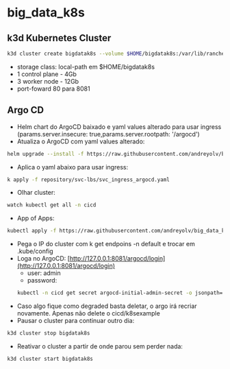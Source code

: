 # big_data_k8s

## k3d Kubernetes Cluster
```sh 
k3d cluster create bigdatak8s --volume $HOME/bigdatak8s:/var/lib/rancher/k3s/storage@all -s 1 --servers-memory 4Gb -a 3 --agents-memory 12Gb --api-port 6443 -p 8081:80@loadbalancer
```
  - storage class: local-path em $HOME/bigdatak8s
  - 1 control plane - 4Gb
  - 3 worker node - 12Gb
  - port-foward 80 para 8081

## Argo CD
- Helm chart do ArgoCD baixado e yaml values alterado para usar ingress (params.server.insecure: true,params.server.rootpath: '/argocd')
- Atualiza o ArgoCD com yaml values alterado:
```sh 
helm upgrade --install -f https://raw.githubusercontent.com/andreyolv/big_data_k8s/main/repository/helm-charts/argo-cd/values.yaml argocd argo/argo-cd --namespace cicd --debug --timeout 10m0s
```
- Aplica o yaml abaixo para usar ingress:
```sh 
k apply -f repository/svc-lbs/svc_ingress_argocd.yaml
```
- Olhar cluster:
```sh 
watch kubectl get all -n cicd
```
- App of Apps: 
```sh 
kubectl apply -f https://raw.githubusercontent.com/andreyolv/big_data_k8s/main/bigdatak8s.yaml
```
- Pega o IP do cluster com k get endpoins -n default e trocar em .kube/config
- Loga no ArgoCD: [http://127.0.0.1:8081/argocd/login](http://127.0.0.1:8081/argocd/login)
  - user: admin
  - password: 
  ```sh 
  kubectl -n cicd get secret argocd-initial-admin-secret -o jsonpath="{.data.password}" | base64 -d  | more
  ```
- Caso algo fique como degraded basta deletar, o argo irá recriar novamente. Apenas não delete o cicd/k8sexample
- Pausar o cluster para continuar outro dia:
```sh
k3d cluster stop bigdatak8s
```
- Reativar o cluster a partir de onde parou sem perder nada:
```sh
k3d cluster start bigdatak8s
```
